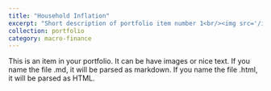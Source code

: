 ```yaml
---
title: "Household Inflation"
excerpt: "Short description of portfolio item number 1<br/><img src='/images/500x300.png'>"
collection: portfolio
category: macro-finance
---
```


This is an item in your portfolio. It can be have images or nice text. If you name the file .md, it will be parsed as markdown. If you name the file .html, it will be parsed as HTML. 
